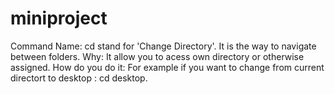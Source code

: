 # miniproject
Command Name: cd stand for  'Change Directory'. 
It is the way to navigate between folders. 
Why: It allow you to acess own directory or otherwise assigned. 
How do you do it: For example if you want to change from current directort to desktop : cd desktop. 
